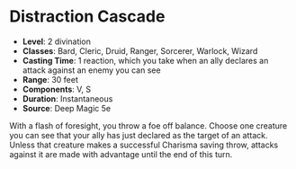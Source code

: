 # Distraction Cascade

- **Level**: 2 divination
- **Classes**: Bard, Cleric, Druid, Ranger, Sorcerer, Warlock, Wizard
- **Casting Time**: 1 reaction, which you take when an ally declares an attack against an enemy you can see
- **Range**: 30 feet
- **Components**: V, S
- **Duration**: Instantaneous
- **Source**: Deep Magic 5e

With a flash of foresight, you throw a foe off balance. Choose one creature you can see that your ally has just declared as the target of an attack. Unless that creature makes a successful Charisma saving throw, attacks against it are made with advantage until the end of this turn.

